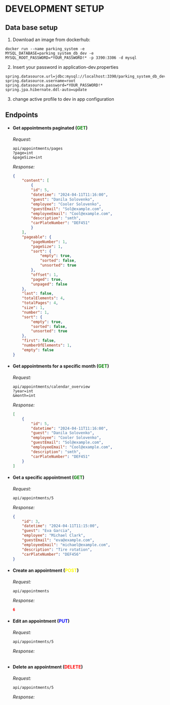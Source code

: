 # DEVELOPMENT SETUP

## Data base setup

1) Download an image from dockerhub:

`docker run --name parking_system -e MYSQL_DATABASE=parking_system_db_dev -e MYSQL_ROOT_PASSWORD=*YOUR_PASSWORD!* -p 3390:3306 -d mysql`

2) Insert your password in application-dev.properties

```properties
spring.datasource.url=jdbc:mysql://localhost:3390/parking_system_db_dev
spring.datasource.username=root
spring.datasource.password=*YOUR_PASSWORD!*
spring.jpa.hibernate.ddl-auto=update
```

3) change active profile to dev in app configuration

## Endpoints

- #### Get appointments paginated (<span style="color:green">GET</span>)
    *Request:*
    ```
    api/appointments/pages
    ?page=int
    &pageSize=int
    ```
    *Response:*
    ```json
    {
        "content": [
            {
            "id": 5,
            "datetime": "2024-04-11T11:16:00",
            "guest": "Danila Solovenko",
            "employee": "Cooler Solovenko",
            "guestEmail": "Sol@example.com",
            "employeeEmail": "Cool@example.com",
            "description": "smth",
            "carPlateNumber": "DEF451"
            }
        ],
        "pageable": {
            "pageNumber": 1,
            "pageSize": 1,
            "sort": {
                "empty": true,
                "sorted": false,
                "unsorted": true
            },
            "offset": 1,
            "paged": true,
            "unpaged": false
        },
        "last": false,
        "totalElements": 4,
        "totalPages": 4,
        "size": 1,
        "number": 1,
        "sort": {
            "empty": true,
            "sorted": false,
            "unsorted": true
        },
        "first": false,
        "numberOfElements": 1,
        "empty": false
    }
    ```

- #### Get appointments for a specific month (<span style="color:green">GET</span>)
    *Request:*
    ```
    api/appointments/calendar_overview
    ?year=int
    &month=int
    ```
    *Response:*
    ```json
    [
        {
            "id": 5,
            "datetime": "2024-04-11T11:16:00",
            "guest": "Danila Solovenko",
            "employee": "Cooler Solovenko",
            "guestEmail": "Sol@example.com",
            "employeeEmail": "Cool@example.com",
            "description": "smth",
            "carPlateNumber": "DEF451"
        }
    ]
    ```
  
- #### Get a specific appointment (<span style="color:green">GET</span>)
  *Request:*
    ```
    api/appointments/5
    ```
  *Response:*
    ```json
    {
        "id": 3,
        "datetime": "2024-04-11T11:15:00",
        "guest": "Eva Garcia",
        "employee": "Michael Clark",
        "guestEmail": "eva@example.com",
        "employeeEmail": "michael@example.com",
        "description": "Tire rotation",
        "carPlateNumber": "DEF456"
    }
    ```

- #### Create an appointment (<span style="color:yellow">POST</span>)
  *Request:*
    ```
    api/appointments
    ```
  *Response:*
    ```json
    6
    ```
  
- #### Edit an appointment (<span style="color:blue">PUT</span>)
  *Request:*
    ```
    api/appointments/5
    ```
  *Response:*
    ```json
    
    ```

- #### Delete an appointment (<span style="color:red">DELETE</span>)
  *Request:*
    ```
    api/appointments/5
    ```
  *Response:*
    ```json
    
    ```
